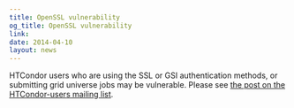 ```yaml
---
title: OpenSSL vulnerability
og_title: OpenSSL vulnerability
link: 
date: 2014-04-10
layout: news
---
```


HTCondor users who are using the SSL or GSI authentication methods, or submitting grid universe jobs may be vulnerable.  Please see <a href="https://lists.cs.wisc.edu/archive/htcondor-users/2014-April/msg00054.shtml" data-proofer-ignore> the post on the HTCondor-users mailing list</a>. 
